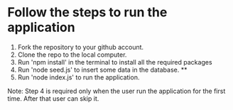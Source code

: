 # Follow the steps to run the application

1. Fork the repository to your github account.
2. Clone the repo to the local computer.
3. Run 'npm install' in the terminal to install all the required packages
4. Run 'node seed.js' to insert some data in the database. **  
5. Run 'node index.js' to run the application.

Note: Step 4 is required only when the user run the application for the first time. After that user can skip it. 